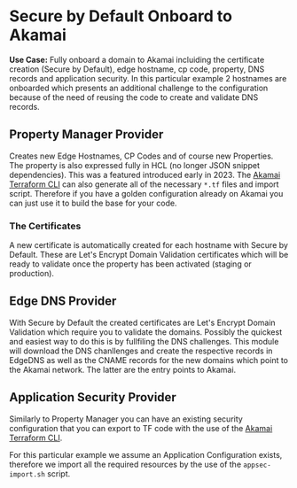 # Secure by Default Onboard to Akamai

**Use Case:** Fully onboard a domain to Akamai incluiding the certificate creation (Secure by Default), edge hostname, cp code, property, DNS records and application security. In this particular example 2 hostnames are onboarded which presents an additional challenge to the configuration because of the need of reusing the code to create and validate DNS records.

## Property Manager Provider
Creates new Edge Hostnames, CP Codes and of course new Properties. The property is also expressed fully in HCL (no longer JSON snippet dependencies). This was a featured introduced early in 2023. 
The [Akamai Terraform CLI](https://github.com/akamai/cli-terraform) can also generate all of the necessary `*.tf` files and import script. Therefore if you have a golden configuration already on Akamai you can just use it to build the base for your code.

### The Certificates
A new certificate is automatically created for each hostname with Secure by Default. These are Let's Encrypt Domain Validation certificates which will be ready to validate once the property has been activated (staging or production).

## Edge DNS Provider
With Secure by Default the created certificates are Let's Encrypt Domain Validation which require you to validate the domains. Possibly the quickest and easiest way to do this is by fullfiling the DNS challenges. 
This module will download the DNS chanllenges and create the respective records in EdgeDNS as well as the CNAME records for the new domains which point to the Akamai network. The latter are the entry points to Akamai.

## Application Security Provider
Similarly to Property Manager you can have an existing security configuration that you can export to TF code with the use of the [Akamai Terraform CLI](https://github.com/akamai/cli-terraform).

For this particular example we assume an Application Configuration exists, therefore we import all the required resources by the use of the `appsec-import.sh` script.